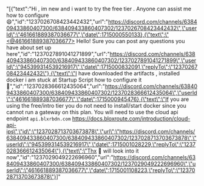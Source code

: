 "[{\"text\":\"Hi , im new and i want to try the free tier . Anyone can assist me how to configure 😄\",\"id\":\"1237026708423442432\",\"url\":\"https://discord.com/channels/638409433860407300/638409433860407302/1237026708423442432\",\"userId\":\"461661889387036677\",\"date\":1715000550133},{\"text\":\"<@461661889387036677> Hello! Sure you can post any questions you have about set up here\",\"id\":\"1237027891041271899\",\"url\":\"https://discord.com/channels/638409433860407300/638409433860407302/1237027891041271899\",\"userId\":\"945399314539216917\",\"date\":1715000832091,\"replyTo\":\"1237026708423442432\"},{\"text\":\"I have downloaded the artifacts , installed docker i am stuck at Startup Script how to configure it 🙂\",\"id\":\"1237028366612435064\",\"url\":\"https://discord.com/channels/638409433860407300/638409433860407302/1237028366612435064\",\"userId\":\"461661889387036677\",\"date\":1715000945476},{\"text\":\"If you are using the free/intro tier you do not need to install/start docker since you cannot run a gateway on this plan. You will need to use the cloud api endpoint `api.blxrbdn.com` https://docs.bloxroute.com/introduction/cloud-api-ips\",\"id\":\"1237028713703673878\",\"url\":\"https://discord.com/channels/638409433860407300/638409433860407302/1237028713703673878\",\"userId\":\"945399314539216917\",\"date\":1715001028229,\"replyTo\":\"1237028366612435064\"},{\"text\":\"Thx 🙂 will look into it now\",\"id\":\"1237029049222696960\",\"url\":\"https://discord.com/channels/638409433860407300/638409433860407302/1237029049222696960\",\"userId\":\"461661889387036677\",\"date\":1715001108223,\"replyTo\":\"1237028713703673878\"}]"